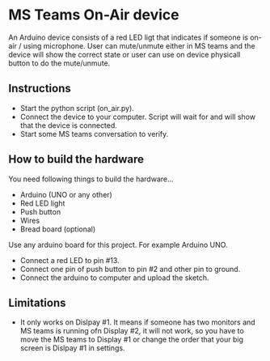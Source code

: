 # MS Teams On-Air device

An Arduino device consists of a red LED ligt that indicates if
someone is on-air / using microphone. User can mute/unmute either 
in MS teams and the device will show the correct state or user can 
use on device physicall button to do the mute/unmute.

## Instructions
* Start the python script (on_air.py).
* Connect the device to your computer. Script will wait for and will
  show that the device is connected.
* Start some MS teams conversation to verify.

## How to build the hardware
You need following things to build the hardware...
- Arduino (UNO or any other)
- Red LED light
- Push button
- Wires
- Bread board (optional)

Use any arduino board for this project. For example Arduino UNO.
- Connect a red LED to pin #13.
- Connect one pin of push button to pin #2 and other pin to ground.
- Connect the arduino to computer and upload the sketch.


## Limitations
- It only works on Dislpay #1. It means if someone has two monitors
and MS teams is running ofn Display #2, it will not work, so you have
to move the MS teams to Display #1 or change the order that your big screen
is Dislpay #1 in settings.
